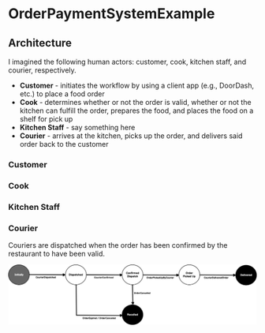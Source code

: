 # OrderPaymentSystemExample

## Architecture

I imagined the following human actors: customer, cook, kitchen staff, and courier, respectively.

- **Customer** - initiates the workflow by using a client app (e.g., DoorDash, etc.) to place a food order
- **Cook** - determines whether or not the order is valid, whether or not the kitchen can fulfill the order, prepares the food, and places the food on a shelf
for pick up
- **Kitchen Staff** - say something here
- **Courier** - arrives at the kitchen, picks up the order, and delivers said order back to the customer

### Customer

### Cook

### Kitchen Staff


### Courier

Couriers are dispatched when the order has been confirmed by the restaurant to have been valid.

![Courier State Machine Diagram](CourierStateMachine.png)

